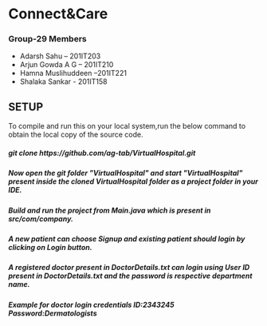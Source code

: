 # Connect&Care
### Group-29 Members
- Adarsh Sahu – 201IT203
- Arjun Gowda A G – 201IT210
- Hamna Muslihuddeen –201IT221
- Shalaka Sankar - 201IT158
## SETUP
To compile and run this on your local system,run the below command to obtain the local copy of the source code.
##### git clone https:<i></i>//github.com/ag-tab/VirtualHospital.git
##### Now open the git folder "VirtualHospital" and start "VirtualHospital" present inside the cloned VirtualHospital folder as a project folder in your IDE.
##### Build and run the project from Main.java which is present in src/com/company.
##### A new patient can choose Signup and existing patient should login by clicking on Login button.
##### A registered doctor present in DoctorDetails.txt can login using User ID present in DoctorDetails.txt and the ***password is respective department name.*** 
##### Example for doctor login credentials ID:2343245 Password:Dermatologists
